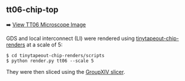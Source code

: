 ## tt06-chip-top

➡️ [View TT06 Microscope Image](https://tinytapeout.github.io/tt06-chip-imaging/#url=data/tt06.json)  

GDS and local interconnect (LI) were rendered using [tinytapeout-chip-renders](https://github.com/TinyTapeout/tinytapeout-chip-renders/) at a scale of 5:

```
$ cd tinytapeout-chip-renders/scripts
$ python render.py tt06 --scale 5
```

They were then sliced using the [GroupXIV slicer](https://github.com/whitequark/groupXIV).
